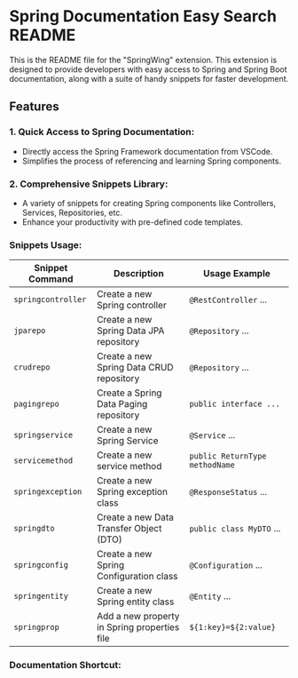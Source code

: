 # Spring Documentation Easy Search README

This is the README file for the "SpringWing" extension. This extension is designed to provide developers with easy access to Spring and Spring Boot documentation, along with a suite of handy snippets for faster development.

## Features

### 1. Quick Access to Spring Documentation:

- Directly access the Spring Framework documentation from VSCode.
- Simplifies the process of referencing and learning Spring components.

### 2. Comprehensive Snippets Library:

- A variety of snippets for creating Spring components like Controllers, Services, Repositories, etc.
- Enhance your productivity with pre-defined code templates.

### Snippets Usage:

| Snippet Command    | Description                                  | Usage Example                  |
| ------------------ | -------------------------------------------- | ------------------------------ |
| `springcontroller` | Create a new Spring controller               | `@RestController` ...          |
| `jparepo`          | Create a new Spring Data JPA repository      | `@Repository` ...              |
| `crudrepo`         | Create a new Spring Data CRUD repository     | `@Repository` ...              |
| `pagingrepo`       | Create a Spring Data Paging repository       | `public interface ...`         |
| `springservice`    | Create a new Spring Service                  | `@Service` ...                 |
| `servicemethod`    | Create a new service method                  | `public ReturnType methodName` |
| `springexception`  | Create a new Spring exception class          | `@ResponseStatus` ...          |
| `springdto`        | Create a new Data Transfer Object (DTO)      | `public class MyDTO` ...       |
| `springconfig`     | Create a new Spring Configuration class      | `@Configuration` ...           |
| `springentity`     | Create a new Spring entity class             | `@Entity` ...                  |
| `springprop`       | Add a new property in Spring properties file | `${1:key}=${2:value}`          |

### Documentation Shortcut:
